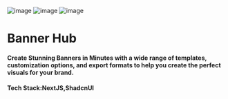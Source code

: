 ![image](https://github.com/user-attachments/assets/ef14a04c-9474-4867-ae6e-39498579f338)
![image](https://github.com/user-attachments/assets/1318ea42-b20f-4c87-805c-2ecfe5313ed4)
![image](https://github.com/user-attachments/assets/075f7e85-b98d-4841-814d-a840633c2c2e)

<h1>Banner Hub</h1>
<h4>Create Stunning Banners in Minutes with a wide range of templates, customization options, and export formats to help you create the perfect visuals for your brand.</h4>
<h4>Tech Stack:NextJS,ShadcnUI</h4>

